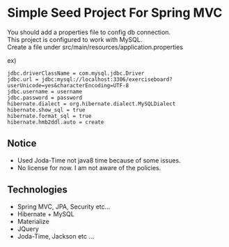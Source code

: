 Simple Seed Project For Spring MVC
==================================

You should add a properties file to config db connection.  
This project is configured to work with MySQL.  
Create a file under src/main/resources/application.properties

ex)  

    jdbc.driverClassName = com.mysql.jdbc.Driver
    jdbc.url = jdbc:mysql://localhost:3306/exerciseboard?userUnicode=yes&characterEncoding=UTF-8
    jdbc.username = username
    jdbc.password = password
    hibernate.dialect = org.hibernate.dialect.MySQLDialect
    hibernate.show_sql = true
    hibernate.format_sql = true
    hibernate.hmb2ddl.auto = create

Notice
-------
* Used Joda-Time not java8 time because of some issues.
* No license for now. I am not aware of the policies.

Technologies
----------
* Spring MVC, JPA, Security etc...
* Hibernate + MySQL
* Materialize
* JQuery
* Joda-Time, Jackson etc ...
